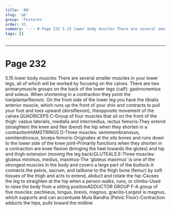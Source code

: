```yaml
---
title: 'AB'
slug: 'ab'
group: 'Postures'
order: 93
summary: '--- # Page 232 5.15 lower body muscles There are several smaller muscles in your lower legs, all of which will be worked by focusing on the calves. There are two primarymuscle grou'
tags: []
---
```


---

# Page 232

5.15 lower body muscles
There are several smaller muscles in your lower legs, all of which will be worked by focusing on the calves. There are two primarymuscle groups on the back of the lower legs (calf): gastrocnemius and soleus. When shortening in a contraction they point the toe(plantarflexion). On the front side of the lower leg you have the tibialis anterior muscle, which runs up the front of your shin and contracts to pull your foot and toes upward (dorsiflexion), theopposite movement of the calves.QUADRICEPS C-Group of four muscles that sit on the front of the thigh: vastus lateralis, medialis and intermedius, rectus femoris-They extend (straighten) the knee and flex (bend) the hip when they shorten in a contractionHAMSTRINGS D-Three muscles: semimembranosus, semitendinosus, biceps femoris-Originates at the sits bones and runs down to the lower side of the knee joint-Primarily functions when they shorten in a contraction are knee flexion (bringing the heel towards the glutes) and hip and thigh extension (moving the leg back)GLUTEALS E-Three muscles: gluteus minimus, medius, maximus-The ‘gluteus maximus’ is one of the strongest muscles in the body and covers a large part of the buttock-It connects the pelvis, sacrum, and tailbone to the thigh bone (femur) by soft tissues of the thigh and acts to extend, abduct and rotate the hip-Causes the leg to straighten at the hip when a person walks, runs, or climbs-Used to raise the body from a sitting positionADDUCTOR GROUP F-A group of five muscles: pectineus, longus, brevis, magnus, gracilis-Largest is magnus, which supports and can accentuate Mula Bandha (Pelvic Floor)-Contraction adducts the hips, pulls toward the midline
